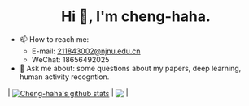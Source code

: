 <h1 align="center">Hi 👋, I'm cheng-haha.</h1>

- 📫 How to reach me:
  * E-mail: 211843002@njnu.edu.cn
  * WeChat: 18656492025
- 💬 Ask me about: some questions about my papers, deep learning, human activity recogntion.

  
| <a href="https://github.com/cheng-haha/github-readme-stats"><img align="center" src="https://github-readme-stats.vercel.app/api?username=cheng-haha&show_icons=true&include_all_commits=true&theme=buefy&hide_border=true" alt="Cheng-haha's github stats" /></a> | <a href="https://github.com/anuraghazra/github-readme-stats"><img align="center" src="https://github-readme-stats.vercel.app/api/top-langs/?username=cheng-haha&layout=compact&theme=buefy&hide_border=true" /></a> |


